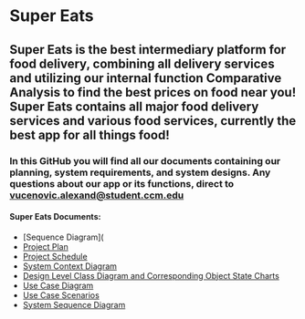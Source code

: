 # Super Eats

## Super Eats is the best intermediary platform for food delivery, combining all delivery services and utilizing our internal function Comparative Analysis to find the best prices on food near you! Super Eats contains all major food delivery services and various food services, currently the best app for all things food!

### In this GitHub you will find all our documents containing our planning, system requirements, and system designs. Any questions about our app or its functions, direct to vucenovic.alexand@student.ccm.edu

#### Super Eats Documents:
* [Sequence Diagram](
* [Project Plan](https://github.com/alexvucenovic/Super-Eats-Final-Project-/blob/main/Super%20Eats%20Project%20Plan%20.docx.pdf)
* [Project Schedule](https://github.com/alexvucenovic/Super-Eats-Final-Project-/blob/main/Super%20Eats%20Project%20Sched.pod)
* [System Context Diagram](https://github.com/alexvucenovic/Super-Eats-Final-Project-/blob/main/Super%20Eats%20System%20Context%20Diagram.drawio)
* [Design Level Class Diagram and Corresponding Object State Charts](https://github.com/alexvucenovic/Super-Eats-Final-Project-/blob/main/SuperEatsClassDiagramV3%20(2).drawio)
* [Use Case Diagram](https://github.com/alexvucenovic/Super-Eats-Final-Project-/blob/main/SuperEatsUseCaseDiagram-3.drawio)
* [Use Case Scenarios](https://github.com/alexvucenovic/Super-Eats-Final-Project-/blob/main/SuperEatsUseCaseScenarios%20(3).xlsx)
* [System Sequence Diagram](https://github.com/alexvucenovic/Super-Eats-Final-Project-/blob/main/System%20Sequence%20Diagram%20Final%20Project.drawio)

